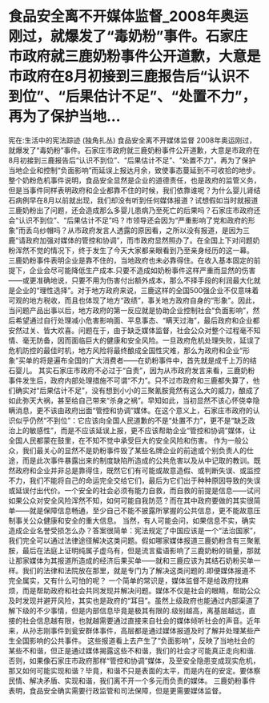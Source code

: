 # 食品安全离不开媒体监督_2008年奥运刚过，就爆发了“毒奶粉”事件。石家庄市政府就三鹿奶粉事件公开道歉，大意是市政府在8月初接到三鹿报告后“认识不到位”、“后果估计不足”、“处置不力”，再为了保护当地...

宪在:生活中的宪法踪迹 (独角扎丛)
食品安全离不开媒体监督
2008年奥运刚过，就爆发了“毒奶粉”事件。石家庄市政府就三鹿奶粉事件公开道歉，大意是市政府在8月初接到三鹿报告后“认识不到位”、“后果估计不足”、“处置不力”，再为了保护当地企业和控制“负面影响”而延误上报达月余，致使事态蔓延到不可收拾的地步。整个奶粉危机事件说明，食品安全显然是企业的道德责任，也是政府的监管义务，但是当事件同样表明政府和企业都靠不住的时候，我们依靠谁呢？为什么婴儿肾结石病例早在8月以前就出现，我们却没有听到任何媒体报道？试想假如当时就报道三鹿奶粉出了问题，还会造成那么多婴儿患病乃至死亡的后果吗？石家庄市政府还会“认识不到位”、“后果估计不足”吗？市领导还会因为“严重影响了党和政府的形象”而丢乌纱帽吗？从市政府发言人透露的原因看，之所以没有报道，是因为三鹿“请政府加强对媒体的管控和协调”，而市政府显然照办了。在全国上下对问题奶粉浑然不觉的情况下，终于发生了今天大家都亲眼看到乃至亲身经历的这一幕。
三鹿奶粉事件表明企业是靠不住的，当地政府也未必靠得住。在收入基本固定的前提下，企业会尽可能降低生产成本.只要不造成如奶粉事件这样严重而显然的伤害——或更准确地说，只要不用为伤害付出额外成本，那么不择手段的利润最大化就是企业的“理性选择”。对于地方政府来说，三鹿这样的全国500强企业不仅意味着可观的地方税收，而且也体现了地方“政绩”，事关地方政府自身的“形象”。因此，当问题产品出事以后，地方政府的第一反应就是协助企业控制社会“负面影响”，然后希望通过自行处理减小危害影响面、平息事态、“瞒天过海”，最后政府和企业都安然过关、皆大欢喜。问题在于，由于缺乏媒体监督，社会公众对整个过程毫不知情、毫无防备，因而面临巨大的健康和安全风险。一旦政府危机处理失败，延误了危机防控的最佳时机，地方风险将最终酿成全国性灾难，那么为政府和企业“形象”买单的将是遍布全国的广大消费者——在奶粉事件中，首先就是成千上万的结石婴儿。
其实石家庄市政府不必过于“自责”，因为从市政府发言来看，三鹿奶粉事件发生后，政府内部处理措施不可谓“不力”。只不过市政府和三鹿都失算了，他们确实对“后果估计不足”，没有想到小小的三聚氰胺竟然有这么大的威力，酿成了如此弥天大祸，甚至给自己带来“杀身之祸”。早知如此，当初显然不该心怀侥幸隐瞒消息，更不该由政府出面“管控和协调”媒体。在这个意义上，石家庄市政府的认识似乎仍然“不到位”：它应该向全国人民道歉的不是“处置不力”，更不是“缺乏政治上的敏感性”，而是不应该延误上报，更不应该帮助企业“管控和协调”媒体，让全国人民都蒙在鼓里，在不知不觉中承受巨大的安全风险和伤害。
作为一般公众，我们最关心的显然不是奶粉事件毁了某些名牌企业的前途或个别负责人的仕途，而是此次事件暴露出来的制度缺陷所造成的公共危害以及从中记取的教训。既然政府和企业并非总是靠得住，既然它们有可能或故意造假、或判断失误、或监控不力，我们不能将自己的命运完全交给它们，最后为它们出于种种原因导致的失误或延误付出代价。一个安全的社会必须有能力自救，而自救的前提是信息——试问如果公众对安全风险浑然不知，如何可能自我防范？而在其中政府要做的其实很简单——就是保障信息畅通，至少自己不能不披露所掌握的公共信息，更不能故意压制事关公众健康和安全的重大信息。
当然，有人可能会问，如果信息不实，确实造成企业名誉受损怎么办？答案很简单：宪法规定了中国应该是一个“法治国家”，我们完全可以通过法律途径解决这类问题。假如哪家媒体报道三鹿奶粉含有三聚氰胺，最后在法庭上证明纯属子虚乌有，但是流言蜚语影响了三鹿奶粉的销量，那就让那家媒体为其报道所造成的经济后果买单——就和三鹿应该为其结石奶粉买单一样。我们的法律和法院放在那里，就是专门为了解决这类问题的.即便媒体报道不完全属实，又有什么可怕的呢？
一个简单的常识是，媒体监督不是给政府找麻烦，而是帮助政府和社会共同发现并解决问题。媒体不仅是社会的眼睛，帮助公众及时发现并避开风险，其实也是政府的“耳目”。虽然上级政府也能通过内部渠道了解下级的不少事情，但是内部信息毕竟是极其有限的.级别越高，离基层越远，直接的社会信息越有限，也就越需要通过直接来自社会的媒体倾听社会的声音。近年来，从孙志刚事件到瓮安群体事件，高层都是通过媒体报道及时了解并处理某些产生全国影响的公共事件。
这些报道看上去产生了“负面影响”，反映了当地社会的某些不和谐，但正是通过媒体揭露这些不和谐，我们的社会才可能真正走向和谐.否则，如果像石家庄市政府那样“管控和协调”媒体，及至安全隐患变成现实危机，那又如何可能实现和谐？毕竟，和谐不只是表面的太平，而是内在的安定。要体察民情、解决矛盾、实现和谐，我们离不开一个多元而负责的媒体。
三鹿奶粉事件表明，食品安全确实需要行政监管和司法保障，但是更需要媒体监督。